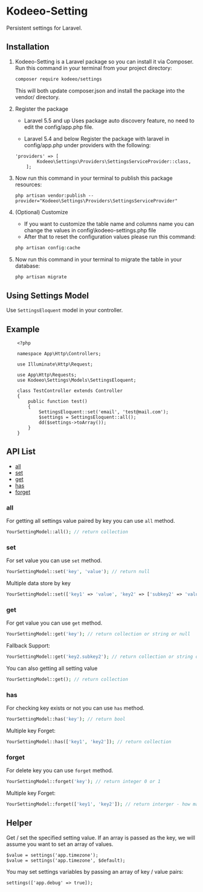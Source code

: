 # Kodeeo-Setting
Persistent settings for Laravel.

## Installation

1. Kodeeo-Setting is a Laravel package so you can install it via Composer. Run this command in your terminal from your project directory:

    ```sh
    composer require kodeeo/settings
    ```
    This will both update composer.json and install the package into the vendor/ directory.

2. Register the package
    * Laravel 5.5 and up Uses package auto discovery feature, no need to edit the config/app.php file.

    * Laravel 5.4 and below Register the package with laravel in config/app.php under providers with the following:
    ```
    'providers' => [
            Kodeeo\Settings\Providers\SettingsServiceProvider::class,
        ];
    ```

3. Now run this command in your terminal to publish this package resources:

    ```
    php artisan vendor:publish --provider="Kodeeo\Settings\Providers\SettingsServiceProvider"
    ```
4. (Optional) Customize
    * If you want to customize the table name and columns name you can change the values in 
    config\kodeeo-settings.php file
    * After that to reset the configuration values please run this command:
    ```php
    php artisan config:cache
    ``` 
5. Now run this command in your terminal to migrate the table in your database:
    ```php
    php artisan migrate
    ``` 
    
## Using Settings Model
Use `SettingsEloquent` model in your controller.

## Example
```
    <?php

    namespace App\Http\Controllers;

    use Illuminate\Http\Request;

    use App\Http\Requests;
    use Kodeeo\Settings\Models\SettingsEloquent;

    class TestController extends Controller
    {
        public function test()
        {
            SettingsEloquent::set('email', 'test@mail.com');
            $settings = SettingsEloquent::all();
            dd($settings->toArray());
        }
    }

```

## API List
- [all](https://github.com/kodeeo/settings#all)
- [set](https://github.com/kodeeo/settings#set)
- [get](https://github.com/kodeeo/settings#get)
- [has](https://github.com/kodeeo/settings#has)
- [forget](https://github.com/kodeeo/settings#current)

### all

For getting all settings value paired by key you can use `all` method.

```php
YourSettingModel::all(); // return collection
```

### set

For set value you can use `set` method.

```php
YourSettingModel::set('key', 'value'); // return null
```
Multiple data store by key
```php
YourSettingModel::set(['key1' => 'value', 'key2' => ['subkey2' => 'value-of-subkey2'] ]); // return null
```

### get

For get value you can use `get` method.

```php
YourSettingModel::get('key'); // return collection or string or null
```
Fallback Support:
```php
YourSettingModel::get('key2.subkey2'); // return collection or string or null
```
You can also getting all setting value
```php
YourSettingModel::get(); // return collection
```

### has 
For checking key exists or not you can use `has` method.

```php
YourSettingModel::has('key'); // return bool
```
Multiple key Forget:
```php
YourSettingModel::has(['key1', 'key2']); // return collection
```

### forget

For delete key you can use `forget` method.

```php
YourSettingModel::forget('key'); // return integer 0 or 1
```
Multiple key Forget:
```php
YourSettingModel::forget(['key1', 'key2']); // return interger - how many key successfully delete.
```

## Helper
Get / set the specified setting value. If an array is passed as the key, we will assume you want to set an array of values.

```
$value = settings('app.timezone');
$value = settings('app.timezone', $default);
```
You may set settings variables by passing an array of key / value pairs:
```
settings(['app.debug' => true]);
```

